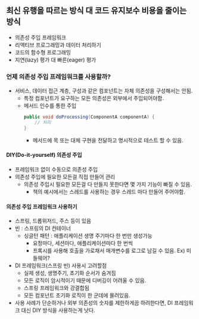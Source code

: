 ## 최신 유행을 따르는 방식 대 코드 유지보수 비용을 줄이는 방식
* 의존성 주입 프레임워크
* 리액티브 프로그래밍과 데이터 처리하기
* 코드의 함수형 프로그래밍
* 지연(lazy) 평가 대 빠른(eager) 평가

### 언제 의존성 주입 프레임워크를 사용할까?
* 서비스, 데이터 접근 계층, 구성과 같은 컴포넌트는 자체 의존성을 구성해서는 안됨.
  * 특정 컴포넌트가 요구하는 모든 의존성은 외부에서 주입되어야함.
  * 메서드 인수를 통한 주입
    ```java 
    public void doProcessing(ComponentA componentA) {
        // 처리
    }
    ```
    * 메서드에 목 또는 대체 구현을 전달하고 명시적으로 테스트 할 수 있음.

#### DIY(Do-it-yourself) 의존성 주입
* 프레임워크 없이 수동으로 의존성 주입
* 의존성 주입에 필요한 모든걸 직접 만들어 관리
  * 의존성 주입시 필요한 모든걸 다 만들지 못한다면 몇 가지 기능이 빠질 수 있음.
    * 책의 예시에서는 스레드를 사용하는 경우 스레드 마다 만들어 주어야함.

#### 의존성 주입 프레임워크 사용하기
* 스프링, 드롭위저드, 주스 등이 있음
* 빈 : 스프링의 DI 컨테이너 
  * 싱글턴 패턴 : 애플리케이션 생명 주기마다 한 번만 생성가능
    * 요청마다, 세션마다, 애플리케이션마다 한 번씩
    * 프록시를 사용해 호출을 가로채서 매개변수를 로그로 남길 수 있음. Ex) 미들웨어?
* DI 프레임워크(스프링 빈) 사용시 고려할점
  * 실제 생성, 생명주기, 초기화 순서가 숨겨짐
  * 모든 로직이 암시적이기 때문에 디버깅이 어려울 수 있음.
  * 스프링 프레임워크와 강결합됨
  * 모든 컴포넌트 초기화 로직이 한 군데에 몰려있음.
* 사용 사례가 단순하거나 외부 의존성의 숫자를 제한하게끔 하려한다면, DI 프레임워크 대신 DIY 방식을 사용하는게 낫다.

